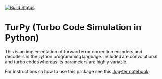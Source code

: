 [![Build Status](https://travis-ci.org/plex1/turpy.svg?branch=master)](https://travis-ci.org/plex1/turpy)

# TurPy (Turbo Code Simulation in Python)

This is an implementation of forward error correction encoders and decoders in the python programming language. Included are convolutional and turbo codes whereas its parameters are highly variable.

For instructions on how to use this package see this [Jupyter notebook](https://nbviewer.jupyter.org/github/plex1/turpy/blob/master/Showcase.ipynb).
